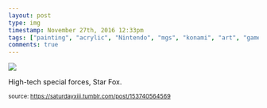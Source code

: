 ```yaml
---
layout: post
type: img
timestamp: November 27th, 2016 12:33pm
tags: ["painting", "acrylic", "Nintendo", "mgs", "konami", "art", "game"]
comments: true
---
```

<img src="https://saturdayxiii.github.io/media/153740564569.jpg"/>

High-tech special forces, Star Fox.
 
  
<small>source: https://saturdayxiii.tumblr.com/post/153740564569</small>